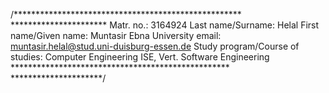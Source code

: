 /**************************************************** **********************
Matr. no.: 3164924
Last name/Surname: Helal
First name/Given name: Muntasir Ebna
University email: muntasir.helal@stud.uni-duisburg-essen.de
Study program/Course of studies: Computer Engineering ISE, Vert. Software Engineering
************************************************** *********************/

